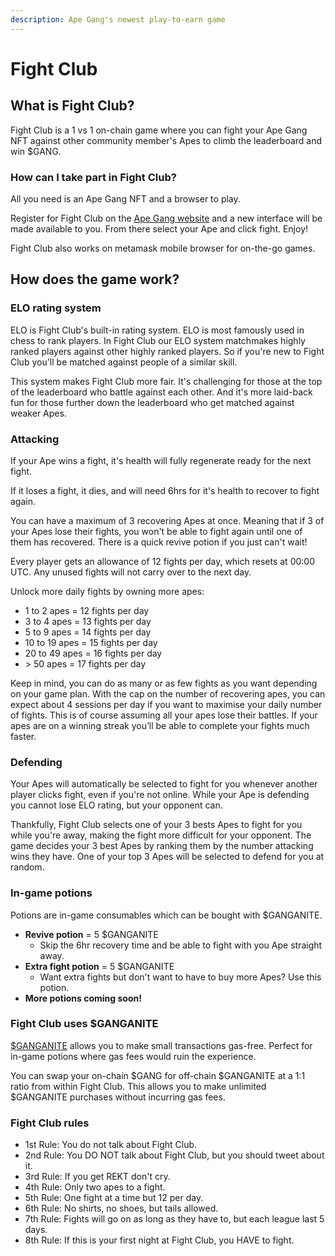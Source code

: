 ```yaml
---
description: Ape Gang's newest play-to-earn game
---
```


# Fight Club

## What is Fight Club?

Fight Club is a 1 vs 1 on-chain game where you can fight your Ape Gang NFT against other community member's Apes to climb the leaderboard and win $GANG.

### How can I take part in Fight Club?

All you need is an Ape Gang NFT and a browser to play.

Register for Fight Club on the [Ape Gang website](https://apegang.art/) and a new interface will be made available to you. From there select your Ape and click fight. Enjoy!

Fight Club also works on metamask mobile browser for on-the-go games.

## How does the game work?

### ELO rating system

ELO is Fight Club's built-in rating system. ELO is most famously used in chess to rank players. In Fight Club our ELO system matchmakes highly ranked players against other highly ranked players. So if you're new to Fight Club you'll be matched against people of a similar skill.&#x20;

This system makes Fight Club more fair. It's challenging for those at the top of the leaderboard who battle against each other. And it's more laid-back fun for those further down the leaderboard who get matched against weaker Apes.

### Attacking

If your Ape wins a fight, it's health will fully regenerate ready for the next fight.&#x20;

If it loses a fight, it dies, and will need 6hrs for it's health to recover to fight again.&#x20;

You can have a maximum of 3 recovering Apes at once. Meaning that if 3 of your Apes lose their fights, you won't be able to fight again until one of them has recovered. There is a quick revive potion if you just can't wait!

Every player gets an allowance of 12 fights per day, which resets at 00:00 UTC. Any unused fights will not carry over to the next day.&#x20;

Unlock more daily fights by owning more apes:

* 1 to 2 apes = 12 fights per day
* 3 to 4 apes = 13 fights per day
* 5 to 9 apes = 14 fights per day
* 10 to 19 apes = 15 fights per day
* 20 to 49 apes = 16 fights per day
* \> 50 apes = 17 fights per day

Keep in mind, you can do as many or as few fights as you want depending on your game plan. With the cap on the number of recovering apes, you can expect about 4 sessions per day if you want to maximise your daily number of fights. This is of course assuming all your apes lose their battles. If your apes are on a winning streak you’ll be able to complete your fights much faster.

### Defending

Your Apes will automatically be selected to fight for you whenever another player clicks fight, even if you're not online. While your Ape is defending you cannot lose ELO rating, but your opponent can.

Thankfully, Fight Club selects one of your 3 bests Apes to fight for you while you're away, making the fight more difficult for your opponent. The game decides your 3 best Apes by ranking them by the number attacking wins they have. One of your top 3 Apes will be selected to defend for you at random.

### In-game potions

Potions are in-game consumables which can be bought with $GANGANITE.&#x20;

* **Revive potion** = 5 $GANGANITE
  * Skip the 6hr recovery time and be able to fight with you Ape straight away.
* **Extra fight potion** = 5 $GANGANITE
  * Want extra fights but don't want to have to buy more Apes? Use this potion.
* **More potions coming soon!**

### Fight Club uses $GANGANITE

[$GANGANITE](../../the-ecosystem/usdganganite-coin.md) allows you to make small transactions gas-free. Perfect for in-game potions where gas fees would ruin the experience.

You can swap your on-chain $GANG for off-chain $GANGANITE at a 1:1 ratio from within Fight Club. This allows you to make unlimited $GANGANITE purchases without incurring gas fees.

### Fight Club rules

* 1st Rule: You do not talk about Fight Club.&#x20;
* 2nd Rule: You DO NOT talk about Fight Club, but you should tweet about it.&#x20;
* 3rd Rule: If you get REKT don't cry.
* 4th Rule: Only two apes to a fight.
* 5th Rule: One fight at a time but 12 per day.&#x20;
* 6th Rule: No shirts, no shoes, but tails allowed.&#x20;
* 7th Rule: Fights will go on as long as they have to, but each league last 5 days.&#x20;
* 8th Rule: If this is your first night at Fight Club, you HAVE to fight.
